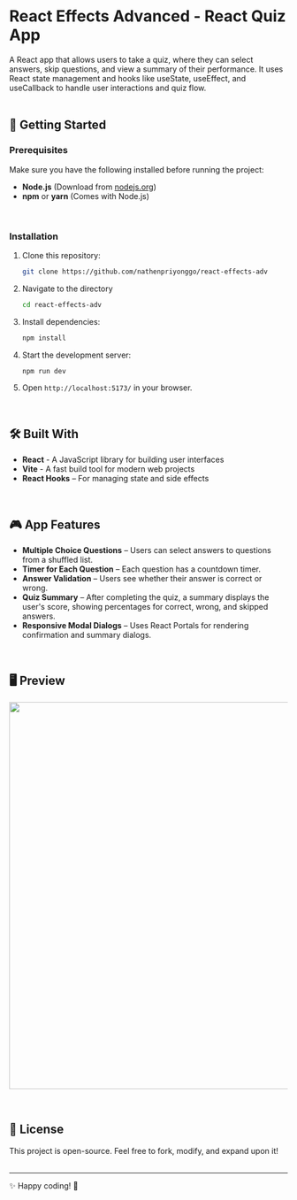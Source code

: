 # React Effects Advanced - React Quiz App

A React app that allows users to take a quiz, where they can select answers, skip questions, and view a summary of their performance. It uses React state management and hooks like useState, useEffect, and useCallback to handle user interactions and quiz flow.
<br><br>


## 🚀 Getting Started

### **Prerequisites**
Make sure you have the following installed before running the project:
- **Node.js** (Download from [nodejs.org](https://nodejs.org/))
- **npm** or **yarn** (Comes with Node.js)
<br>

### **Installation**
1. Clone this repository:
   ```sh
   git clone https://github.com/nathenpriyonggo/react-effects-adv
   ```
2. Navigate to the directory
   ```sh
   cd react-effects-adv
   ```
3. Install dependencies:
   ```sh
   npm install
   ```
4. Start the development server:
   ```sh
   npm run dev
   ```
5. Open ```http://localhost:5173/``` in your browser.
<br>

## 🛠️ Built With
- **React** - A JavaScript library for building user interfaces
- **Vite** - A fast build tool for modern web projects
- **React Hooks** – For managing state and side effects
<br>

## 🎮 App Features
- **Multiple Choice Questions** – Users can select answers to questions from a shuffled list.
- **Timer for Each Question** – Each question has a countdown timer.
- **Answer Validation** – Users see whether their answer is correct or wrong.
- **Quiz Summary** – After completing the quiz, a summary displays the user's score, showing percentages for correct, wrong, and skipped answers.
- **Responsive Modal Dialogs** – Uses React Portals for rendering confirmation and summary dialogs.
<br>

## 🖥️ Preview
<p align="center"><img src="webPreview.jpg" width="700"></p>
<br>

## 📜 License
This project is open-source. Feel free to fork, modify, and expand upon it!
<br><br>


---

✨ Happy coding! 🚀
